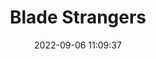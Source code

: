 ---
date: 2022-09-06 11:09:37
title: 'Blade Strangers'	
tags: [2D fighter, PC, anime, online PvP, delay based netcode]
img: https://i.imgur.com/biPRDrJ.png
price: $19.99 One Time	
link: https://store.steampowered.com/app/565170/Blade_Strangers/
---